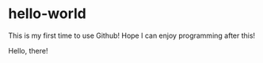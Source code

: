 # hello-world
This is my first time to use Github! Hope I can enjoy programming after this!

Hello, there!
